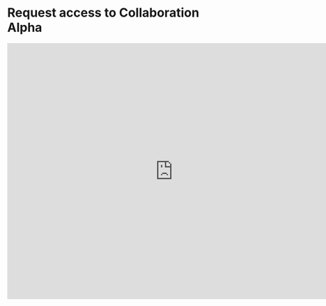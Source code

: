 # Request access to Collaboration Alpha

<html>
<iframe src="https://spreadsheets.google.com/embeddedform?formkey=dEIxU1FiRmhFdDRSSUZGVHJNdTZfaHc6MQ" width="760" height="589" frameborder="0" marginheight="0" marginwidth="0">Loading...</iframe>
</html>